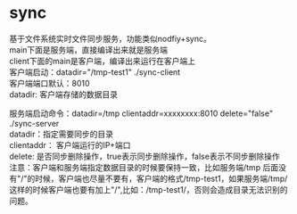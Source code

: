 # sync
基于文件系统实时文件同步服务，功能类似nodfiy+sync。  
main下面是服务端，直接编译出来就是服务端  
client下面的main是客户端，编译出来运行在客户端上  
客户端启动：datadir="/tmp-test1" ./sync-client  
客户端端口默认：8010   
datadir: 客户端存储的数据目录
     
服务端启动命令：datadir=/tmp clientaddr=xxxxxxxx:8010 delete="false"  ./sync-server  
datadir：指定需要同步的目录  
clientaddr： 客户端运行的IP+端口  
delete:  是否同步删除操作，true表示同步删除操作，false表示不同步删除操作  
注意：客户端和服务端指定数据目录的时候要保持一致，比如服务端/tmp 后面没有"/"的时候，客户端也尽量不要有，客户端的格式/tmp-test1，如果服务端/tmp/这样的时候客户端也要有加上"/",比如：/tmp-test1/，否则会造成目录无法识别的问题。
